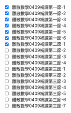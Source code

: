 

- [x] 離散數學0409補課第一節-1
- [x] 離散數學0409補課第一節-2
- [x] 離散數學0409補課第一節-3
- [x] 離散數學0409補課第一節-4
- [x] 離散數學0409補課第一節-5
- [x] 離散數學0409補課第一節-6
- [x] 離散數學0409補課第二節-1
- [ ] 離散數學0409補課第二節-2
- [ ] 離散數學0409補課第二節-3
- [ ] 離散數學0409補課第二節-4
- [ ] 離散數學0409補課第三節-1
- [ ] 離散數學0409補課第三節-2
- [ ] 離散數學0409補課第三節-3
- [ ] 離散數學0409補課第三節-4
- [ ] 離散數學0409補課第三節-5
- [ ] 離散數學0409補課第三節-6
- [ ] 離散數學0409補課第三節-7